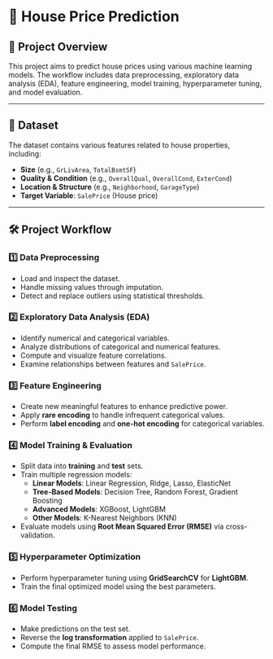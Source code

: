 # 🏡 House Price Prediction

## 📌 Project Overview
This project aims to predict house prices using various machine learning models. The workflow includes data preprocessing, exploratory data analysis (EDA), feature engineering, model training, hyperparameter tuning, and model evaluation.

---

## 📂 Dataset
The dataset contains various features related to house properties, including:
- **Size** (e.g., `GrLivArea`, `TotalBsmtSF`)
- **Quality & Condition** (e.g., `OverallQual`, `OverallCond`, `ExterCond`)
- **Location & Structure** (e.g., `Neighborhood`, `GarageType`)
- **Target Variable**: `SalePrice` (House price)

---

## 🛠 Project Workflow
### **1️⃣ Data Preprocessing**
- Load and inspect the dataset.
- Handle missing values through imputation.
- Detect and replace outliers using statistical thresholds.

### **2️⃣ Exploratory Data Analysis (EDA)**
- Identify numerical and categorical variables.
- Analyze distributions of categorical and numerical features.
- Compute and visualize feature correlations.
- Examine relationships between features and `SalePrice`.

### **3️⃣ Feature Engineering**
- Create new meaningful features to enhance predictive power.
- Apply **rare encoding** to handle infrequent categorical values.
- Perform **label encoding** and **one-hot encoding** for categorical variables.

### **4️⃣ Model Training & Evaluation**
- Split data into **training** and **test** sets.
- Train multiple regression models:
  - **Linear Models**: Linear Regression, Ridge, Lasso, ElasticNet
  - **Tree-Based Models**: Decision Tree, Random Forest, Gradient Boosting
  - **Advanced Models**: XGBoost, LightGBM
  - **Other Models**: K-Nearest Neighbors (KNN)
- Evaluate models using **Root Mean Squared Error (RMSE)** via cross-validation.

### **5️⃣ Hyperparameter Optimization**
- Perform hyperparameter tuning using **GridSearchCV** for **LightGBM**.
- Train the final optimized model using the best parameters.

### **6️⃣ Model Testing**
- Make predictions on the test set.
- Reverse the **log transformation** applied to `SalePrice`.
- Compute the final RMSE to assess model performance.

